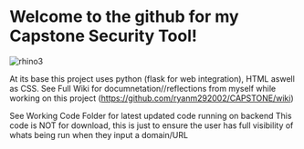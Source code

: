 <h1>  Welcome to the github for my Capstone Security Tool! </h1>

![rhino3](https://github.com/ryanm292002/CAPSTONE/assets/71150667/fc906c86-baa4-48b9-8acd-426f9d5a0cb4)

  At its base this project uses python (flask for web integration), HTML aswell as CSS.
  See Full Wiki for documnetation//reflections from myself while working on this project (https://github.com/ryanm292002/CAPSTONE/wiki)

  See Working Code Folder for latest updated code running on backend
  This code is NOT for download, this is just to ensure the user has full visibility of whats being run when they input a domain/URL
